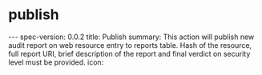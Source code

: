 <h1 class="contract">publish</h1>
---
spec-version: 0.0.2
title: Publish
summary: This action will publish new audit report on web resource entry to reports table. Hash of the resource, full report URI, brief description of the report and final verdict on security level must be provided.
icon:
